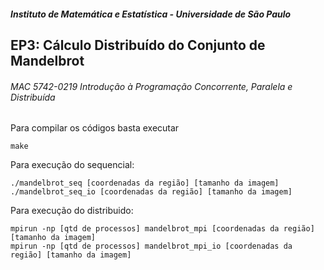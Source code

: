 ##### Instituto de Matemática e Estatística - Universidade de São Paulo

## EP3: Cálculo Distribuído do Conjunto de Mandelbrot

###### MAC 5742-0219 Introdução à Programação Concorrente, Paralela e Distribuída

Para compilar os códigos basta executar

```
make
```

Para execução do sequencial:

```
./mandelbrot_seq [coordenadas da região] [tamanho da imagem]
./mandelbrot_seq_io [coordenadas da região] [tamanho da imagem]
```

Para execução do distribuido:

```
mpirun -np [qtd de processos] mandelbrot_mpi [coordenadas da região] [tamanho da imagem]
mpirun -np [qtd de processos] mandelbrot_mpi_io [coordenadas da região] [tamanho da imagem]
```
